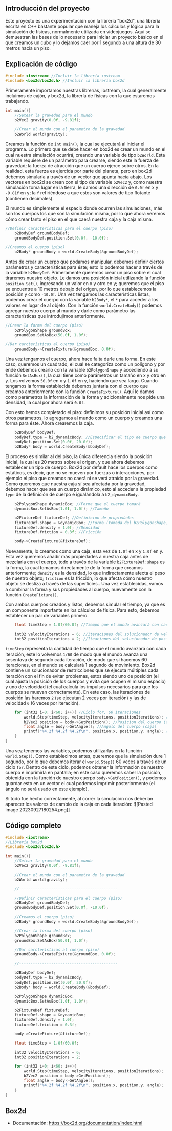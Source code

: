 ## Introducción del proyecto

Este proyecto es una experimentación con la librería "box2d", una librería escrita en C++ bastante popular que maneja los cálculos y lógica para la simulación de físicas, normalmente utilizada en videojuegos. Aquí se demuestran las bases de lo necesario para iniciar un proyecto básico en el que creamos un cubo y lo dejamos caer por 1 segundo a una altura de 30 metros hacia un piso.

## Explicación de código

```cpp
#include <iostream> //Incluir la librería iostream
#include <box2d/box2d.h> //Incluir la librería box2d
```
Primeramente importamos nuestras librerías, iostream, la cual generalmente incluimos de cajón, y box2d, la librería de físicas con la que estaremos trabajando.

```cpp
int main(){
    //Setear la gravedad para el mundo
    b2Vec2 gravity(0.0f, -9.81f);

    //Crear el mundo con el parametro de la gravedad
    b2World world(gravity);
```
Creamos la función de ```int main()```, la cual se ejecutará al iniciar el programa. Lo primero que se debe hacer en box2d es crear un mundo en el cual nuestra simulación ocurrirá, creando una variable de tipo ```b2World```. Esta variable requiere de un parámetro para crearse, siendo este la fuerza de gravedad; la fuerza de atracción que un cuerpo ejerce sobre otros. En la realidad, esta fuerza es ejercida por parte del planeta, pero en box2d debemos simularla a través de un vector que apunta hacia abajo. Los vectores en box2d se crean con el tipo de variable ```b2Vec2``` y, como nuestra simulación toma lugar en la tierra, le damos una dirección de `0.0f` en x y `-9.81f` en y; la `f` refiriéndose a que estos son valores de tipo flotante (contienen decimales).

El mundo es simplemente el espacio donde ocurren las simulaciones, más son los cuerpos los que son la simulación misma, por lo que ahora veremos cómo crear tanto el piso en el que caerá nuestra caja y la caja misma.

```cpp
//Definir caracteristicas para el cuerpo (piso)
    b2BodyDef groundBodyDef;
    groundBodyDef.position.Set(0.0f, -10.0f);

//Creamos el cuerpo (piso)
    b2Body* groundBody = world.CreateBody(&groundBodyDef);
```
Antes de crear un cuerpo que podamos manipular, debemos definir ciertos parámetros y características para éste; esto lo podemos hacer a través de la variable `b2BodyDef`. Primeramente queremos crear un piso sobre el cual tiraremos nuestro objeto. Le damos una posición inicial utilizando la función `position.Set()`, ingresando un valor en x y otro en y; queremos que el piso se encuentre a 10 metros debajo del origen, por lo que establecemos la posición y como `-10.0f`. Una vez tengamos las características listas,  podemos crear el cuerpo con la variable `b2Body*`, el `*` para acceder a los valores en lugar de al objeto. Con la función `world.CreateBody()` podemos agregar nuestro cuerpo al mundo y darle como parámetro las características que introdujimos anteriormente.

```cpp
//Crear la forma del cuerpo (piso)
    b2PolygonShape groundBox;
    groundBox.SetAsBox(50.0f, 1.0f);

//Dar carcterísticas al cuerpo (piso)
    groundBody->CreateFixture(&groundBox, 0.0f);
```
Una vez tengamos el cuerpo, ahora hace falta darle una forma. En este caso, queremos un cuadrado, el cual se categoriza como un polígono y por ende debemos crearlo con la variable `b2PolygonShape` y accediendo a su función `SetAsBox()`, la cual tiene como parámetros un tamaño en x y otro en y. Los volvemos `50.0f` en x y `1.0f` en y, haciendo que sea largo. Cuando tengamos la forma establecida debemos juntarla con el cuerpo que creamos anteriormente con la función `CreateFixture()`.  Aquí le damos como parámetros la información de la forma y adicionalmente nos pide una densidad, la cual por ahora será `0.0f`.

Con esto hemos completado el piso: definimos su posición inicial así como otros parámetros, lo agregamos al mundo como un cuerpo y creamos una forma para éste. Ahora crearemos la caja.

```cpp
    b2BodyDef bodyDef;
    bodyDef.type = b2_dynamicBody; //Especificar el tipo de cuerpo que es
    bodyDef.position.Set(0.0f, 20.0f);
    b2Body* body = world.CreateBody(&bodyDef);
```
El proceso es similar al del piso, la única diferencia siendo la posición inicial, la cual es 20 metros sobre el origen, y que ahora debemos establecer un tipo de cuerpo. Box2d por default hace los cuerpos como estáticos, es decir, que no se mueven por fuerzas o interacciones, por ejemplo el piso que creamos no caerá ni se verá atraído por la gravedad. Como queremos que nuestra caja sí sea afectada por la gravedad, debemos hacer que sea un cuerpo dinámico, esto al acceder a la propiedad `type` de la definición de cuerpo e igualándola a `b2_dynamicBody`.

```cpp
    b2PolygonShape dynamicBox; //Forma que el cuerpo tomará
    dynamicBox.SetAsBox(1.0f, 1.0f); //Tamaño 

    b2FixtureDef fixtureDef; //Definicion de propiedades
    fixtureDef.shape = &dynamicBox; //Forma (tomada del b2PolygonShape)
    fixtureDef.density = 1.0f; //Densidad
    fixtureDef.friction = 0.3f; //Fricción

    body->CreateFixture(&fixtureDef);
```
Nuevamente, lo creamos como una caja, esta vez de `1.0f` en x y `1.0f` en y. Esta vez queremos añadir más propiedades a nuestra caja antes de mezclarla con el cuerpo, todo a través de la variable `b2FixtureDef`: `shape` es la forma, la cual tomamos directamente de la forma que creamos anteriormente; `density` es la densidad, lo que indirectamente afecta el peso de nuestro objeto; `friction` es la fricción, lo que afecta cómo nuestro objeto se desliza a través de las superficies.. Una vez establecidas, vamos a combinar la forma y sus propiedades al cuerpo, nuevamente con la función `CreateFixture()`.

Con ambos cuerpos creados y listos, debemos simular el tiempo, ya que es un componente importante en los cálculos de física. Para esto, debemos establecer un par de variables primero.

```cpp
    float timeStep = 1.0f/60.0f; //Tiempo que el mundo avanzará con cada iteración

    int32 velocityIterations = 6; //Iteraciones del solucionador de velocidad
    int32 positionIterations = 2; //Iteaciones del solucionador de posición
```
`timeStep` representa la cantidad de tiempo que el mundo avanzará con cada iteración, este lo volvemos `1/60` de modo que el mundo avanza una sesentava de segundo cada iteración, de modo que si hacemos 60 iteraciones, en el mundo se calculará 1 segundo de movimiento. Box2d contiene un solucionador de restricciones que se ejecuta múltiples cada iteración con el fin de evitar problemas, estos siendo uno de posición (el cual ajusta la posición de los cuerpos y evita que ocupen el mismo espacio) y uno de velocidad (el cual calcula los impulsos necesarios para que los cuerpos se muevan correctamente). En este caso, las iteraciones de posición las haremos `2` (se ejecutan 2 veces por iteración) y las de velocidad `6` (6 veces por iteración).

```cpp
    for (int32 i=0; i<60; i++){ //Ciclo for, 60 iteraciones
        world.Step(timeStep, velocityIterations, positionIterations); //Avanzar mundo
        b2Vec2 position = body->GetPosition(); //Posicion del cuerpo (caja)
        float angle = body->GetAngle(); //Angulo del cuerpo (caja)
        printf("%4.2f %4.2f %4.2f\n", position.x, position.y, angle); //Imprimir info
    }
}
```

Una vez tenemos las variables, podemos utilizarlas en la función `world.Step()`. Como establecimos antes, queremos que la simulación dure 1 segundo, por lo que debemos iterar el `world.Step()` 60 veces a través de un ciclo `for`. Dentro de este ciclo, podemos obtener la información de nuestro cuerpo e imprimirla en pantalla; en este caso queremos saber la posición, obtenida con la función de nuestro cuerpo `body->GetPosition()`, y podemos guardar esto en un vector el cual podemos imprimir posteriormente (el ángulo no será usado en este ejemplo).

Si todo fue hecho correctamente, al correr la simulación nos deberían aparecer los valores de cambio de la caja en cada iteración:
![[Pasted image 20230927180254.png]]
## Código completo

```cpp
#include <iostream>
//Libreria box2d
#include <box2d/box2d.h>

int main(){
    //Setear la gravedad para el mundo
    b2Vec2 gravity(0.0f, -9.81f);

    //Crear el mundo con el parametro de la gravedad
    b2World world(gravity);

    //-------------------------------------------

    //Definir caracteristicas para el cuerpo (piso)
    b2BodyDef groundBodyDef;
    groundBodyDef.position.Set(0.0f, -10.0f);

    //Creamos el cuerpo (piso)
    b2Body* groundBody = world.CreateBody(&groundBodyDef);

    //Crear la forma del cuerpo (piso)
    b2PolygonShape groundBox;
    groundBox.SetAsBox(50.0f, 1.0f);

    //Dar carcterísticas al cuerpo (piso)
    groundBody->CreateFixture(&groundBox, 0.0f);

    //-------------------------------------------

    b2BodyDef bodyDef;
    bodyDef.type = b2_dynamicBody;
    bodyDef.position.Set(0.0f, 20.0f);
    b2Body* body = world.CreateBody(&bodyDef);

    b2PolygonShape dynamicBox;
    dynamicBox.SetAsBox(1.0f, 1.0f);

    b2FixtureDef fixtureDef;
    fixtureDef.shape = &dynamicBox;
    fixtureDef.density = 1.0f;
    fixtureDef.friction = 0.3f;

    body->CreateFixture(&fixtureDef);

    float timeStep = 1.0f/60.0f;

    int32 velocityIterations = 6;
    int32 positionIterations = 2;

    for (int32 i=0; i<60; i++){
        world.Step(timeStep, velocityIterations, positionIterations);
        b2Vec2 position = body->GetPosition();
        float angle = body->GetAngle();
        printf("%4.2f %4.2f %4.2f\n", position.x, position.y, angle);
    }
}
```

## Box2d

- Documentación: https://box2d.org/documentation/index.html
